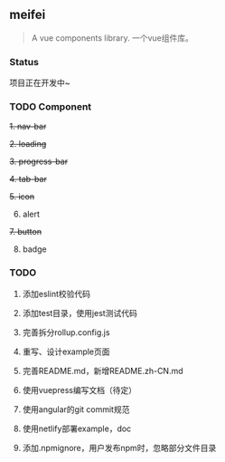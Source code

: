 ## meifei

> A vue components library. 一个vue组件库。

### Status

项目正在开发中~

### TODO Component

~~1. nav-bar~~

~~2. loading~~

~~3. progress-bar~~

~~4. tab-bar~~

~~5. icon~~

6. alert

~~7. button~~

8. badge

### TODO

1. 添加eslint校验代码

2. 添加test目录，使用jest测试代码

3. 完善拆分rollup.config.js

4. 重写、设计example页面

5. 完善README.md，新增README.zh-CN.md

6. 使用vuepress编写文档（待定）

7. 使用angular的git commit规范

8. 使用netlify部署example，doc

9. 添加.npmignore，用户发布npm时，忽略部分文件目录